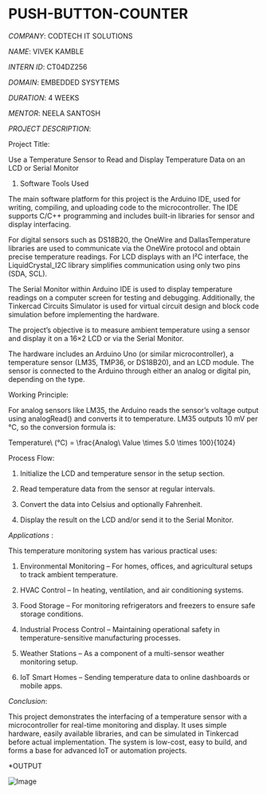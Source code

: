 # PUSH-BUTTON-COUNTER

*COMPANY*: CODTECH IT SOLUTIONS

*NAME*: VIVEK KAMBLE

*INTERN ID*: CT04DZ256

*DOMAIN*: EMBEDDED SYSYTEMS

*DURATION*: 4 WEEKS

*MENTOR*: NEELA SANTOSH

*PROJECT DESCRIPTION*:

Project Title:

Use a Temperature Sensor to Read and Display Temperature Data on an LCD or Serial Monitor

1. Software Tools Used

The main software platform for this project is the Arduino IDE, used for writing, compiling, and uploading code to the microcontroller. The IDE supports C/C++ programming and includes built-in libraries for sensor and display interfacing.

For digital sensors such as DS18B20, the OneWire and DallasTemperature libraries are used to communicate via the OneWire protocol and obtain precise temperature readings. For LCD displays with an I²C interface, the LiquidCrystal_I2C library simplifies communication using only two pins (SDA, SCL).

The Serial Monitor within Arduino IDE is used to display temperature readings on a computer screen for testing and debugging. Additionally, the Tinkercad Circuits Simulator is used for virtual circuit design and block code simulation before implementing the hardware.

The project’s objective is to measure ambient temperature using a sensor and display it on a 16×2 LCD or via the Serial Monitor.

The hardware includes an Arduino Uno (or similar microcontroller), a temperature sensor (LM35, TMP36, or DS18B20), and an LCD module. The sensor is connected to the Arduino through either an analog or digital pin, depending on the type.

Working Principle:

For analog sensors like LM35, the Arduino reads the sensor’s voltage output using analogRead() and converts it to temperature. LM35 outputs 10 mV per °C, so the conversion formula is:

Temperature\ (°C) = \frac{Analog\ Value \times 5.0 \times 100}{1024}

Process Flow:

1. Initialize the LCD and temperature sensor in the setup section.

2. Read temperature data from the sensor at regular intervals.

3. Convert the data into Celsius and optionally Fahrenheit.

4. Display the result on the LCD and/or send it to the Serial Monitor.

*Applications* :

This temperature monitoring system has various practical uses:

1. Environmental Monitoring – For homes, offices, and agricultural setups to track ambient temperature.

2. HVAC Control – In heating, ventilation, and air conditioning systems.

3. Food Storage – For monitoring refrigerators and freezers to ensure safe storage conditions.

4. Industrial Process Control – Maintaining operational safety in temperature-sensitive manufacturing processes.

5. Weather Stations – As a component of a multi-sensor weather monitoring setup.

6. IoT Smart Homes – Sending temperature data to online dashboards or mobile apps.

*Conclusion*:

This project demonstrates the interfacing of a temperature sensor with a microcontroller for real-time monitoring and display. It uses simple hardware, easily available libraries, and can be simulated in Tinkercad before actual implementation. The system is low-cost, easy to build, and forms a base for advanced IoT or automation projects.

*OUTPUT

![Image](https://github.com/user-attachments/assets/7dac6bf5-3caa-4616-8bdf-317c89bde887)








